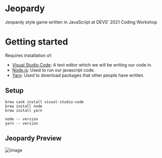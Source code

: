 # Jeopardy
Jeopardy style game written in JavaScript at DEVS' 2021 Coding Workshop

# Getting started
Requires installation of:
- [Visual Studio Code](https://code.visualstudio.com/): A text editor which we will be writing our code in.
- [Node.js](https://nodejs.org/en/): Used to run our javascript code.
- [Yarn](https://classic.yarnpkg.com/en/docs/install/): Used to download packages that other people have written.

## Setup
```
brew cask install visual-studio-code
brew install node
brew install yarn

node -- version
yarn -- version
```

## Jeopardy Preview
![image](https://user-images.githubusercontent.com/69370714/128499796-a682ba81-eb01-4a04-8ed2-6615715391ee.png)
